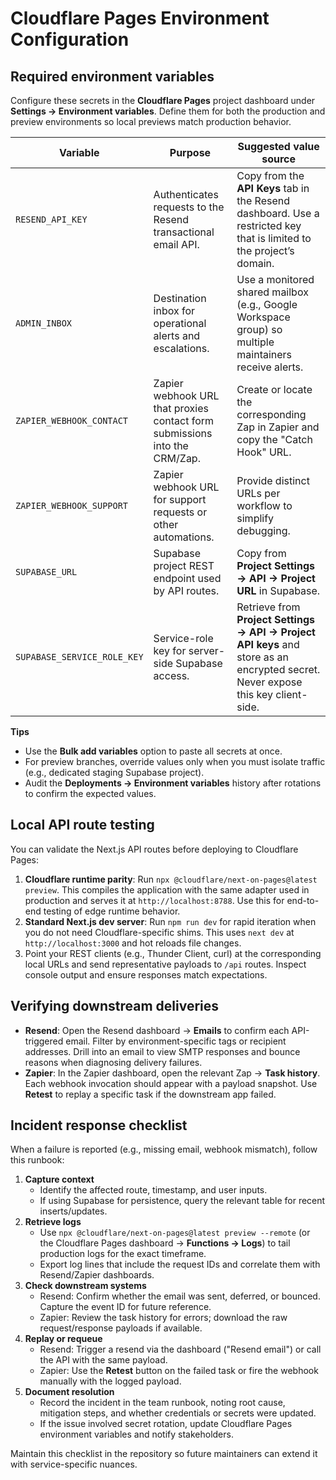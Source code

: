 # Cloudflare Pages Environment Configuration

## Required environment variables
Configure these secrets in the **Cloudflare Pages** project dashboard under **Settings → Environment variables**. Define them for both the production and preview environments so local previews match production behavior.

| Variable | Purpose | Suggested value source |
| --- | --- | --- |
| `RESEND_API_KEY` | Authenticates requests to the Resend transactional email API. | Copy from the **API Keys** tab in the Resend dashboard. Use a restricted key that is limited to the project’s domain. |
| `ADMIN_INBOX` | Destination inbox for operational alerts and escalations. | Use a monitored shared mailbox (e.g., Google Workspace group) so multiple maintainers receive alerts. |
| `ZAPIER_WEBHOOK_CONTACT` | Zapier webhook URL that proxies contact form submissions into the CRM/Zap. | Create or locate the corresponding Zap in Zapier and copy the "Catch Hook" URL. |
| `ZAPIER_WEBHOOK_SUPPORT` | Zapier webhook URL for support requests or other automations. | Provide distinct URLs per workflow to simplify debugging. |
| `SUPABASE_URL` | Supabase project REST endpoint used by API routes. | Copy from **Project Settings → API → Project URL** in Supabase. |
| `SUPABASE_SERVICE_ROLE_KEY` | Service-role key for server-side Supabase access. | Retrieve from **Project Settings → API → Project API keys** and store as an encrypted secret. Never expose this key client-side. |

**Tips**
- Use the **Bulk add variables** option to paste all secrets at once.
- For preview branches, override values only when you must isolate traffic (e.g., dedicated staging Supabase project).
- Audit the **Deployments → Environment variables** history after rotations to confirm the expected values.

## Local API route testing
You can validate the Next.js API routes before deploying to Cloudflare Pages:

1. **Cloudflare runtime parity**: Run `npx @cloudflare/next-on-pages@latest preview`. This compiles the application with the same adapter used in production and serves it at `http://localhost:8788`. Use this for end-to-end testing of edge runtime behavior.
2. **Standard Next.js dev server**: Run `npm run dev` for rapid iteration when you do not need Cloudflare-specific shims. This uses `next dev` at `http://localhost:3000` and hot reloads file changes.
3. Point your REST clients (e.g., Thunder Client, curl) at the corresponding local URLs and send representative payloads to `/api` routes. Inspect console output and ensure responses match expectations.

## Verifying downstream deliveries
- **Resend**: Open the Resend dashboard → **Emails** to confirm each API-triggered email. Filter by environment-specific tags or recipient addresses. Drill into an email to view SMTP responses and bounce reasons when diagnosing delivery failures.
- **Zapier**: In the Zapier dashboard, open the relevant Zap → **Task history**. Each webhook invocation should appear with a payload snapshot. Use **Retest** to replay a specific task if the downstream app failed.

## Incident response checklist
When a failure is reported (e.g., missing email, webhook mismatch), follow this runbook:

1. **Capture context**
   - Identify the affected route, timestamp, and user inputs.
   - If using Supabase for persistence, query the relevant table for recent inserts/updates.
2. **Retrieve logs**
   - Use `npx @cloudflare/next-on-pages@latest preview --remote` (or the Cloudflare Pages dashboard → **Functions → Logs**) to tail production logs for the exact timeframe.
   - Export log lines that include the request IDs and correlate them with Resend/Zapier dashboards.
3. **Check downstream systems**
   - Resend: Confirm whether the email was sent, deferred, or bounced. Capture the event ID for future reference.
   - Zapier: Review the task history for errors; download the raw request/response payloads if available.
4. **Replay or requeue**
   - Resend: Trigger a resend via the dashboard ("Resend email") or call the API with the same payload.
   - Zapier: Use the **Retest** button on the failed task or fire the webhook manually with the logged payload.
5. **Document resolution**
   - Record the incident in the team runbook, noting root cause, mitigation steps, and whether credentials or secrets were updated.
   - If the issue involved secret rotation, update Cloudflare Pages environment variables and notify stakeholders.

Maintain this checklist in the repository so future maintainers can extend it with service-specific nuances.
